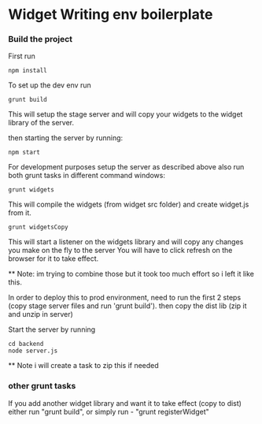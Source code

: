 # Widget Writing env boilerplate

### Build the project

First run
```
npm install
```

To set up the dev env run
```
grunt build
```

This will setup the stage server and will copy your widgets to the widget library of the server.

then starting the server by running:

```
npm start
```

For development purposes setup the server as described above
also run both grunt tasks in different command windows:

```
grunt widgets
```

This will compile the widgets (from widget src folder) and create widget.js from it.


```
grunt widgetsCopy
```

This will start a listener on the widgets library and will copy any changes you make on the fly to the server
You will have to click refresh on the browser for it to take effect.


** Note: im trying to combine those but it took too much effort so i left it like this.


In order to deploy this to prod environment,  need to run the first 2 steps (copy stage server files and run 'grunt build').
then copy the dist lib (zip it and unzip in server)

Start the server by running
```
cd backend
node server.js
```

** Note i will create a task to zip this if needed


### other grunt tasks
If you add another widget library and want it to take effect (copy to dist) either run "grunt build", or simply run - "grunt registerWidget"
